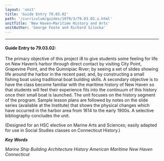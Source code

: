 ```yaml
---
layout: 'unit'
title: 'Guide Entry 79.03.02'
path: '/curriculum/guides/1979/3/79.03.02.x.html'
unitTitle: 'New Haven—Maritime History and Arts'
unitAuthor: 'George Foote and Richard Silocka'
---
```


<body>
<hr/>
 <h4>
  Guide Entry to 79.03.02:
 </h4>
 The primary objective of this project i8 to give students some feeling for life on New Haven’s harbor through direct contact by visiting City Point, Grapevine Point, and the Quinnipiac River; by seeing a set of slides showing life around the harbor in the recent past; and, by constructing a small fishing boat using traditional boat building skills.  A secondary objective is to have the class become familiar with the maritime history of New Haven so that students will feel their experience fits into the continuum of this history once their small boat is launched.  The unit focuses on the history segment of the program.  Sample lesson plans are followed by notes on the slide series (available at the Institute) that shows the physical changes which have occurred in the harbor area from 1614 to the early 1900s. A selective bibliography concludes the unit.
 <p>
  (Designed for an HSC elective on Marine Arts and Sciences; easily adapted for use in Social Studies classes on Connecticut History.)
 </p>
<p>
  <b>
   <i>
    Key Words
   </i>
  </b>
  <br/>
 </p>
 <p>
  <i>
   Marine Ship Building Architecture History American Maritime New Haven Connecticut
  </i>
 </p>

</body>
